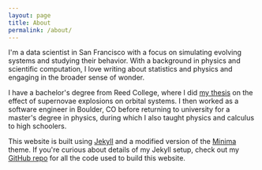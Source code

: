 ```yaml
---
layout: page
title: About
permalink: /about/
---
```


I'm a data scientist in San Francisco with a focus on simulating evolving systems and studying their behavior. With a background in physics and scientific computation, I love writing about statistics and physics and engaging in the broader sense of wonder.

I have a bachelor's degree from Reed College, where I did [my thesis](/assets/docs/deich_reed_thesis.pdf) on the effect of supernovae explosions on orbital systems. I then worked as a software engineer in Boulder, CO before returning to university for a master's degree in physics, during which I also taught physics and calculus to high schoolers.


This website is built using [Jekyll](https://jekyllrb.com/) and a modified version of the [Minima](https://github.com/jekyll/minima) theme. If you're curious about details of my Jekyll setup, check out my [GitHub repo](https://github.com/adeich/adeich.github.io) for all the code used to build this website.
